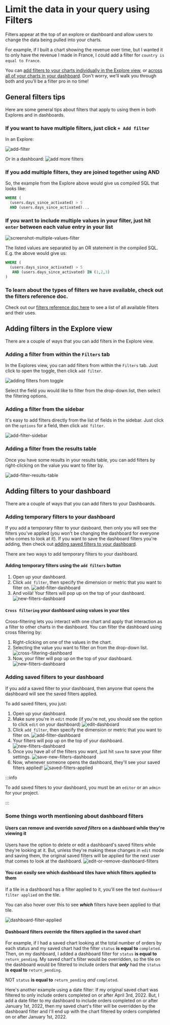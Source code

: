 # Limit the data in your query using Filters

Filters appear at the top of an explore or dashboard and allow users to change the data being pulled into your charts. 

For example, if I built a chart showing the revenue over time, but I wanted it to only have the revenue I made in France, I could add a filter for `country is equal to France`.

You can [add filters to your charts individually in the Explore view](#adding-filters-in-the-explore-view), or [across all of your charts in your dashboard](#adding-filters-to-your-dashboard). Don't worry, we'll walk you through both and you'll be a filter pro in no time!

## General filters tips

Here are some general tips about filters that apply to using them in both Explores and in dashboards.

### If you want to have multiple filters, just click `+ Add filter`

In an Explore:

![add-filter](assets/add-filter.png)

Or in a dashboard:
![add more filters](./assets/add-more-filters-dashboard.png)

### If you add multiple filters, they are joined together using AND

So, the example from the Explore above would give us compiled SQL that looks like:

```sql
WHERE (
  (users.days_since_activated) > 5
  AND (users.days_since_activated)...
```

### If you want to include multiple values in your filter, just hit `enter` between each value entry in your list

![screenshot-multiple-values-filter](assets/screenshot-multiple-values-filter.png)

The listed values are separated by an OR statement in the compiled SQL. E.g. the above would give us:

```sql
WHERE (
  (users.days_since_activated) > 5
   AND (users.days_since_activated) IN (1,2,3)
)
```

### To learn about the types of filters we have available, check out the filters reference doc.

Check out our [filters reference doc here](https://docs.lightdash.com/references/filters/) to see a list of all available filters and their uses.

## Adding filters in the Explore view

There are a couple of ways that you can add filters in the Explore view.

### Adding a filter from within the `Filters` tab

In the Explores view, you can add filters from within the `Filters` tab. Just click to open the toggle, then click `add filter`.

![adding filters from toggle](./assets/adding-filters-from-toggle-1.png)

Select the field you would like to filter from the drop-down list, then select the filtering options.

### Adding a filter from the sidebar

It's easy to add filters directly from the list of fields in the sidebar. Just click on the `options` for a field, then click `add filter`.

![add-filter-sidebar](assets/add-filter-sidebar.png)

### Adding a filter from the results table

Once you have some results in your results table, you can add filters by right-clicking on the value you want to filter by.

![add-filter-results-table](assets/add-filter-results-table.png)

## Adding filters to your dashboard

There are a couple of ways that you can add filters to your Dashboards.

### Adding temporary filters to your dashboard

If you add a temporary filter to your dasboard, then only you will see the filters you've applied (you won't be changing the dashboard for everyone who comes to look at it). If you want to save the dashboard filters you're adding, then check out [adding saved filters to your dashboard](#adding-saved-filters-to-your-dashboard).

There are two ways to add temporary filters to your dashboard.

#### Adding temporary filters using the `add filters` button

1. Open up your dashboard.
2. Click `add filter`, then specify the dimension or metric that you want to filter on.
![add-filter-dashboard](assets/add-filter-dashboard.png)
3. And voilà! Your filters will pop up on the top of your dashboard.
![new-filters-dashboard](assets/new-filters-dashboard.png)

#### `Cross filtering` your dashboard using values in your tiles

Cross-filtering lets you interact with one chart and apply that interaction as a filter to other charts in the dashboard. You can filter the dashboard using cross filtering by:

1. Right-clicking on one of the values in the chart.
2. Selecting the value you want to filter on from the drop-down list.
![cross-filtering-dashboard](assets/cross-filtering-dashboard.png)
3. Now, your filter will pop up on the top of your dashboard.
![new-filters-dashboard](assets/new-filters-dashboard.png)

### Adding saved filters to your dashboard

If you add a saved filter to your dashboard, then anyone that opens the dashboard will see the saved filters applied.

To add saved filters, you just:

1. Open up your dashboard.
2. Make sure you're in `edit` mode (if you're not, you should see the option to click `edit` on your dashboard)
![edit-dashboard](assets/edit-dashboard.png)
3. Click `add filter`, then specify the dimension or metric that you want to filter on.
![add-filter-dashboard](assets/add-filter-dashboard.png)
4. Your filters will pop up on the top of your dashboard.
![new-filters-dashboard](assets/new-filters-dashboard.png)
5. Once you have all of the filters you want, just hit `save` to save your filter settings.
![save-new-filters-dashboard](assets/save-new-filters-dashboard.png)
6. Now, whenever someone opens the dashboard, they'll see your saved filters applied!
![saved-filters-applied](assets/saved-filters-applied.png)

:::info

To add saved filters to your dashboard, you must be an `editor` or an `admin` for your project.

:::

### Some things worth mentioning about dashboard filters

#### Users can remove and override _saved filters_ on a dashboard while they're viewing it

Users have the option to delete or edit a dashboard's saved filters while they're looking at it. But, unless they're making these changes in `edit` mode and saving them, the original saved filters will be applied for the next user that comes to look at the dashboard.
![edit-or-remove-dashboard-filters](assets/edit-or-remove-dashboard-filters.png)

#### You can easily see which dashboard tiles have which filters applied to them

If a tile in a dashboard has a filter applied to it, you'll see the text `dashboard filter applied` on the tile.

You can also hover over this to see **_which_** filters have been applied to that tile.

![dashboard-filter-applied](assets/dashboard-filter-applied.png)

#### Dashboard filters _override_ the filters applied in the saved chart

For example, if I had a saved chart looking at the total number of orders by each status and my saved chart had the filter `status` **is equal to** `completed`. Then, on my dashboard, I added a dashboard filter for `status` **is equal to** `return_pending`. My saved chart's filter would be overridden, so the tile on the dashboard would be filtered to include orders that **_only_** had the `status` **is equal to** `return_pending`.

NOT `status` **is equal to** `return_pending` _and_ `completed`.

Here's another example using a date filter: If my original saved chart was filtered to only include orders completed on or after April 3rd, 2022. But, I add a date filter to my dashboard to include orders completed on or after January 1st, 2022, then my saved chart's filter will be overridden by the dashboard filter and I'll end up with the chart filtered by orders completed on or after January 1st, 2022.
